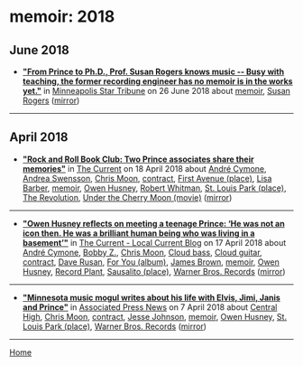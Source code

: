 # memoir: 2018

## June 2018

 - [**"From Prince to Ph.D., Prof. Susan Rogers knows music -- Busy with teaching, the former recording engineer has no memoir is in the works yet."**](http://www.startribune.com/from-prince-to-ph-d-professor-susan-rogers-knows-music/486626941/) in [Minneapolis Star Tribune](http://www.startribune.com/) on 26 June 2018 about [memoir](../../topics/memoir/index.md), [Susan Rogers](../../topics/susan-rogers/index.md) ([mirror](https://web.archive.org/web/*/http://www.startribune.com/from-prince-to-ph-d-professor-susan-rogers-knows-music/486626941/))

----

## April 2018

 - [**"Rock and Roll Book Club: Two Prince associates share their memories"**](https://www.thecurrent.org/feature/2018/04/17/prince-books) in [The Current](https://www.thecurrent.org/) on 18 April 2018 about [André Cymone](../../topics/andr-cymone/index.md), [Andrea Swensson](../../topics/andrea-swensson/index.md), [Chris Moon](../../topics/chris-moon/index.md), [contract](../../topics/contract/index.md), [First Avenue (place)](../../topics/place/first-avenue/index.md), [Lisa Barber](../../topics/lisa-barber/index.md), [memoir](../../topics/memoir/index.md), [Owen Husney](../../topics/owen-husney/index.md), [Robert Whitman](../../topics/robert-whitman/index.md), [St. Louis Park (place)](../../topics/place/st-louis-park/index.md), [The Revolution](../../topics/the-revolution/index.md), [Under the Cherry Moon (movie)](../../topics/movie/under-the-cherry-moon/index.md) ([mirror](https://web.archive.org/web/*/https://www.thecurrent.org/feature/2018/04/17/prince-books))

----

 - [**"Owen Husney reflects on meeting a teenage Prince: ‘He was not an icon then. He was a brilliant human being who was living in a basement’"**](https://blog.thecurrent.org/2018/04/owen-husney-reflects-on-meeting-a-teenage-prince-he-was-not-an-icon-then-he-was-a-brilliant-human-being-who-was-living-in-a-basement/) in [The Current - Local Current Blog](https://blog.thecurrent.org/) on 17 April 2018 about [André Cymone](../../topics/andr-cymone/index.md), [Bobby Z.](../../topics/bobby-z/index.md), [Chris Moon](../../topics/chris-moon/index.md), [Cloud bass](../../topics/cloud-bass/index.md), [Cloud guitar](../../topics/cloud-guitar/index.md), [contract](../../topics/contract/index.md), [Dave Rusan](../../topics/dave-rusan/index.md), [For You (album)](../../topics/album/for-you/index.md), [James Brown](../../topics/james-brown/index.md), [memoir](../../topics/memoir/index.md), [Owen Husney](../../topics/owen-husney/index.md), [Record Plant](../../topics/record-plant/index.md), [Sausalito (place)](../../topics/place/sausalito/index.md), [Warner Bros. Records](../../topics/warner-bros-records/index.md) ([mirror](https://web.archive.org/web/*/https://blog.thecurrent.org/2018/04/owen-husney-reflects-on-meeting-a-teenage-prince-he-was-not-an-icon-then-he-was-a-brilliant-human-being-who-was-living-in-a-basement/))

----

 - [**"Minnesota music mogul writes about his life with Elvis, Jimi, Janis and Prince"**](https://apnews.com/40d0b497f55245a88a7b38c926003e4f) in [Associated Press News](https://apnews.com/) on 7 April 2018 about [Central High](../../topics/central-high/index.md), [Chris Moon](../../topics/chris-moon/index.md), [contract](../../topics/contract/index.md), [Jesse Johnson](../../topics/jesse-johnson/index.md), [memoir](../../topics/memoir/index.md), [Owen Husney](../../topics/owen-husney/index.md), [St. Louis Park (place)](../../topics/place/st-louis-park/index.md), [Warner Bros. Records](../../topics/warner-bros-records/index.md) ([mirror](https://web.archive.org/web/*/https://apnews.com/40d0b497f55245a88a7b38c926003e4f))

----

[Home](../)
